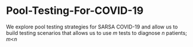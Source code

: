 # Pool-Testing-For-COVID-19
We explore pool testing strategies for SARSA COVID-19 and allow us to build testing scenarios that allows us to use $m$ tests to diagnose $n$ patients; $m$<$n$
